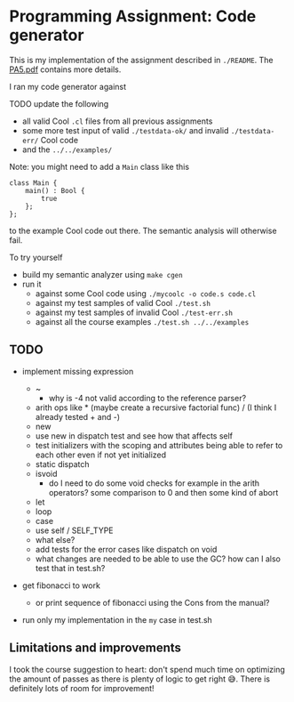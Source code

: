 # Programming Assignment: Code generator

This is my implementation of the assignment described in `./README`. The
[PA5.pdf](https://web.stanford.edu/class/cs143/handouts/PA4.pdf) contains more details.

I ran my code generator against

TODO update the following

* all valid Cool `.cl` files from all previous assignments
* some more test input of valid `./testdata-ok/` and invalid `./testdata-err/` Cool code
* and the `../../examples/`

Note: you might need to add a `Main` class like this

```
class Main {
	main() : Bool {
		true
	};
};
```

to the example Cool code out there. The semantic analysis will otherwise fail.

To try yourself

* build my semantic analyzer using `make cgen`
* run it
  * against some Cool code using `./mycoolc -o code.s code.cl`
  * against my test samples of valid Cool `./test.sh`
  * against my test samples of invalid Cool `./test-err.sh`
  * against all the course examples `./test.sh ../../examples`

## TODO

* implement missing expression
  * ~
    * why is -4 not valid according to the reference parser?
  * arith ops like * (maybe create a recursive factorial func) / (I think I already tested + and -)
  * new
  * use new in dispatch test and see how that affects self
  * test initializers with the scoping and attributes being able to refer to each other even if not
    yet initialized
  * static dispatch
  * isvoid
    * do I need to do some void checks for example in the arith operators? some comparison to 0 and
      then some kind of abort
  * let
  * loop
  * case
  * use self / SELF_TYPE
  * what else?
  * add tests for the error cases like dispatch on void
  * what changes are needed to be able to use the GC? how can I also test that in test.sh?

* get fibonacci to work
  * or print sequence of fibonacci using the Cons from the manual?

* run only my implementation in the `my` case in test.sh

## Limitations and improvements

I took the course suggestion to heart: don't spend much time on optimizing the amount of passes as
there is plenty of logic to get right 😅. There is definitely lots of room for improvement!

